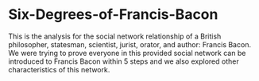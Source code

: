 # Six-Degrees-of-Francis-Bacon
This is the analysis for the social network relationship of a British philosopher, statesman, scientist, jurist, orator, and author: Francis Bacon.
We were trying to prove everyone in this provided social network can be introduced to Francis Bacon within 5 steps and we also explored other characteristics of this network.
